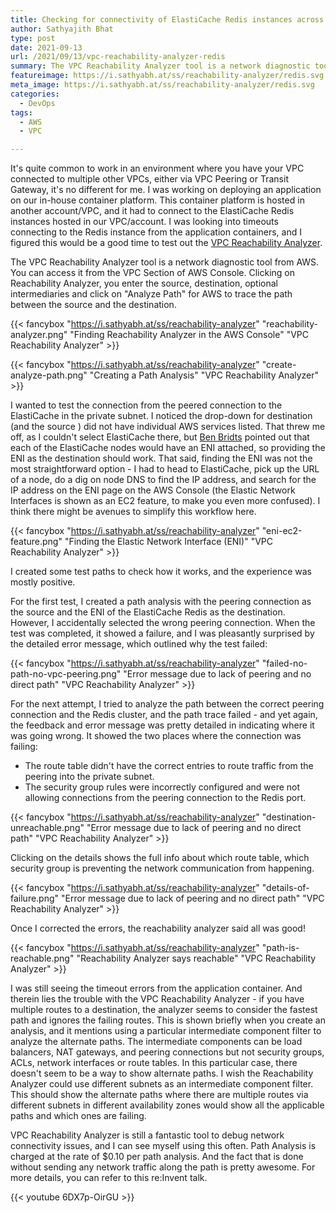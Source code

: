 ```yaml
---
title: Checking for connectivity of ElastiCache Redis instances across peering connections using VPC Reachability Analyzer
author: Sathyajith Bhat
type: post
date: 2021-09-13
url: /2021/09/13/vpc-reachability-analyzer-redis
summary: The VPC Reachability Analyzer tool is a network diagnostic tool from AWS. In this post I look at how effective the VPC Reachability Analyzer tool to diagnose a network connectivity issue from a VPC peering connection to a private subnet.
featureimage: https://i.sathyabh.at/ss/reachability-analyzer/redis.svg
meta_image: https://i.sathyabh.at/ss/reachability-analyzer/redis.svg
categories: 
  - DevOps
tags:
  - AWS
  - VPC

---
```


It's quite common to work in an environment where you have your VPC connected to multiple other VPCs, either via VPC Peering or Transit Gateway, it's no different for me. I was working on deploying an application on our in-house container platform. This container platform is hosted in another account/VPC, and it had to connect to the ElastiCache Redis instances hosted in our VPC/account. I was looking into timeouts connecting to the Redis instance from the application containers, and I figured this would be a good time to test out the [VPC Reachability Analyzer](https://aws.amazon.com/blogs/aws/new-vpc-insights-analyzes-reachability-and-visibility-in-vpcs/).

The VPC Reachability Analyzer tool is a network diagnostic tool from AWS. You can access it from the VPC Section of AWS Console. Clicking on Reachability Analyzer, you enter the source, destination, optional intermediaries and click on "Analyze Path" for AWS to trace the path between the source and the destination. 

{{< fancybox "https://i.sathyabh.at/ss/reachability-analyzer" "reachability-analyzer.png" "Finding Reachability Analyzer in the AWS Console" "VPC Reachability Analyzer" >}}

{{< fancybox "https://i.sathyabh.at/ss/reachability-analyzer" "create-analyze-path.png" "Creating a Path Analysis" "VPC Reachability Analyzer" >}}

I wanted to test the connection from the peered connection to the ElastiCache in the private subnet. I noticed the drop-down for destination (and the source ) did not have individual AWS services listed. That threw me off, as I couldn't select ElastiCache there, but [Ben Bridts](https://aws.amazon.com/developer/community/heroes/ben-bridts/) pointed out that each of the ElastiCache nodes would have an ENI attached, so providing the ENI as the destination should work. That said, finding the ENI was not the most straightforward option - I had to head to ElastiCache, pick up the URL of a node, do a dig on node DNS to find the IP address, and search for the IP address on the ENI page on the AWS Console (the Elastic Network Interfaces is shown as an EC2 feature, to make you even more confused). I think there might be avenues to simplify this workflow here.

{{< fancybox "https://i.sathyabh.at/ss/reachability-analyzer" "eni-ec2-feature.png" "Finding the Elastic Network Interface (ENI)" "VPC Reachability Analyzer" >}}


I created some test paths to check how it works, and the experience was mostly positive. 

For the first test, I created a path analysis with the peering connection as the source and the ENI of the ElastiCache Redis as the destination. However, I accidentally selected the wrong peering connection. When the test was completed, it showed a failure, and I was pleasantly surprised by the detailed error message, which outlined why the test failed:

{{< fancybox "https://i.sathyabh.at/ss/reachability-analyzer" "failed-no-path-no-vpc-peering.png" "Error message due to lack of peering and no direct path" "VPC Reachability Analyzer" >}}

For the next attempt, I tried to analyze the path between the correct peering connection and the Redis cluster, and the path trace failed - and yet again, the feedback and error message was pretty detailed in indicating where it was going wrong. It showed the two places where the connection was failing:

- The route table didn't have the correct entries to route traffic from the peering into the private subnet.
- The security group rules were incorrectly configured and were not allowing connections from the peering connection to the Redis port.

{{< fancybox "https://i.sathyabh.at/ss/reachability-analyzer" "destination-unreachable.png" "Error message due to lack of peering and no direct path" "VPC Reachability Analyzer" >}}

Clicking on the details shows the full info about which route table, which security group is preventing the network communication from happening.

{{< fancybox "https://i.sathyabh.at/ss/reachability-analyzer" "details-of-failure.png" "Error message due to lack of peering and no direct path" "VPC Reachability Analyzer" >}}

Once I corrected the errors, the reachability analyzer said all was good! 

{{< fancybox "https://i.sathyabh.at/ss/reachability-analyzer" "path-is-reachable.png" "Reachability Analyzer says reachable" "VPC Reachability Analyzer" >}}


I was still seeing the timeout errors from the application container. And therein lies the trouble with the VPC Reachability Analyzer - if you have multiple routes to a destination, the analyzer seems to consider the fastest path and ignores the failing routes. This is shown briefly when you create an analysis, and it mentions using a particular intermediate component filter to analyze the alternate paths. The intermediate components can be load balancers, NAT gateways, and peering connections but not security groups, ACLs, network interfaces or route tables. In this particular case, there doesn't seem to be a way to show alternate paths. I wish the Reachability Analyzer could use different subnets as an intermediate component filter. This should show the alternate paths where there are multiple routes via different subnets in different availability zones would show all the applicable paths and which ones are failing. 

VPC Reachability Analyzer is still a fantastic tool to debug network connectivity issues, and I can see myself using this often. Path Analysis is charged at the rate of $0.10 per path analysis. And the fact that is done without sending any network traffic along the path is pretty awesome. For more details, you can refer to this re:Invent talk. 

{{< youtube 6DX7p-OirGU >}}
